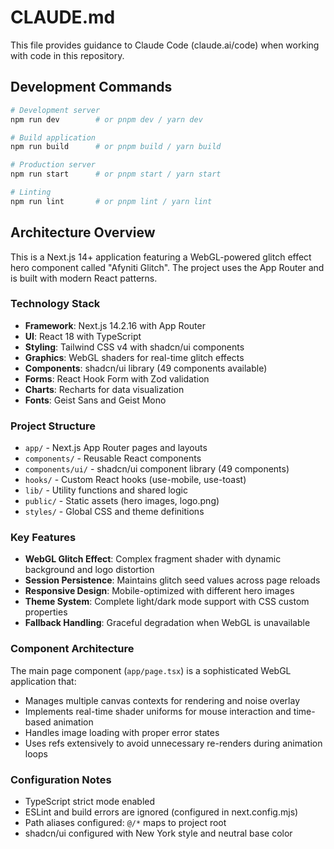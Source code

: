 # CLAUDE.md

This file provides guidance to Claude Code (claude.ai/code) when working with code in this repository.

## Development Commands

```bash
# Development server
npm run dev        # or pnpm dev / yarn dev

# Build application
npm run build      # or pnpm build / yarn build

# Production server
npm run start      # or pnpm start / yarn start

# Linting
npm run lint       # or pnpm lint / yarn lint
```

## Architecture Overview

This is a Next.js 14+ application featuring a WebGL-powered glitch effect hero component called "Afyniti Glitch". The project uses the App Router and is built with modern React patterns.

### Technology Stack
- **Framework**: Next.js 14.2.16 with App Router
- **UI**: React 18 with TypeScript
- **Styling**: Tailwind CSS v4 with shadcn/ui components
- **Graphics**: WebGL shaders for real-time glitch effects
- **Components**: shadcn/ui library (49 components available)
- **Forms**: React Hook Form with Zod validation
- **Charts**: Recharts for data visualization
- **Fonts**: Geist Sans and Geist Mono

### Project Structure
- `app/` - Next.js App Router pages and layouts
- `components/` - Reusable React components
- `components/ui/` - shadcn/ui component library (49 components)
- `hooks/` - Custom React hooks (use-mobile, use-toast)
- `lib/` - Utility functions and shared logic
- `public/` - Static assets (hero images, logo.png)
- `styles/` - Global CSS and theme definitions

### Key Features
- **WebGL Glitch Effect**: Complex fragment shader with dynamic background and logo distortion
- **Session Persistence**: Maintains glitch seed values across page reloads
- **Responsive Design**: Mobile-optimized with different hero images
- **Theme System**: Complete light/dark mode support with CSS custom properties
- **Fallback Handling**: Graceful degradation when WebGL is unavailable

### Component Architecture
The main page component (`app/page.tsx`) is a sophisticated WebGL application that:
- Manages multiple canvas contexts for rendering and noise overlay
- Implements real-time shader uniforms for mouse interaction and time-based animation
- Handles image loading with proper error states
- Uses refs extensively to avoid unnecessary re-renders during animation loops

### Configuration Notes
- TypeScript strict mode enabled
- ESLint and build errors are ignored (configured in next.config.mjs)
- Path aliases configured: `@/*` maps to project root
- shadcn/ui configured with New York style and neutral base color